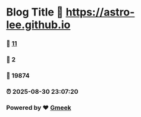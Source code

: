 # Blog Title :link: https://astro-lee.github.io 
### :page_facing_up: [11](https://astro-lee.github.io/tag.html) 
### :speech_balloon: 2 
### :hibiscus: 19874 
### :alarm_clock: 2025-08-30 23:07:20 
### Powered by :heart: [Gmeek](https://github.com/Meekdai/Gmeek)
